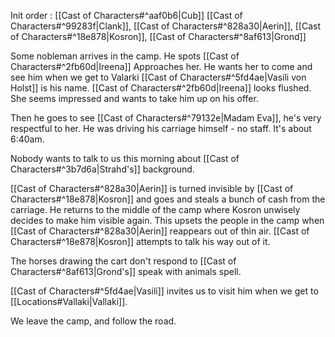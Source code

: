 Init order : [[Cast of Characters#^aaf0b6|Cub]] [[Cast of Characters#^99283f|Clank]], [[Cast of Characters#^828a30|Aerin]], [[Cast of Characters#^18e878|Kosron]], [[Cast of Characters#^8af613|Grond]]

Some nobleman arrives in the camp.
He spots [[Cast of Characters#^2fb60d|Ireena]] Approaches her. He wants her to come and see him when we get to Valarki
[[Cast of Characters#^5fd4ae|Vasili von Holst]] is his name.
[[Cast of Characters#^2fb60d|Ireena]] looks flushed. She seems impressed and wants to take him up on his offer.

Then he goes to see [[Cast of Characters#^79132e|Madam Eva]], he's very respectful to her.
He was driving his carriage himself - no staff.
It's about 6:40am.

Nobody wants to talk to us this morning about [[Cast of Characters#^3b7d6a|Strahd's]] background. 

[[Cast of Characters#^828a30|Aerin]] is turned invisible by [[Cast of Characters#^18e878|Kosron]] and goes and steals a bunch of cash
from the carriage. He returns to the middle of the camp where Kosron
unwisely decides to make him visible again. This upsets the people
in the camp when [[Cast of Characters#^828a30|Aerin]] reappears out of thin air.
[[Cast of Characters#^18e878|Kosron]] attempts to talk his way out of it.

The horses drawing the cart don't respond to [[Cast of Characters#^8af613|Grond's]] speak with
animals spell.

[[Cast of Characters#^5fd4ae|Vasili]] invites us to visit him when we get to [[Locations#Vallaki|Vallaki]].

We leave the camp, and follow the road.



